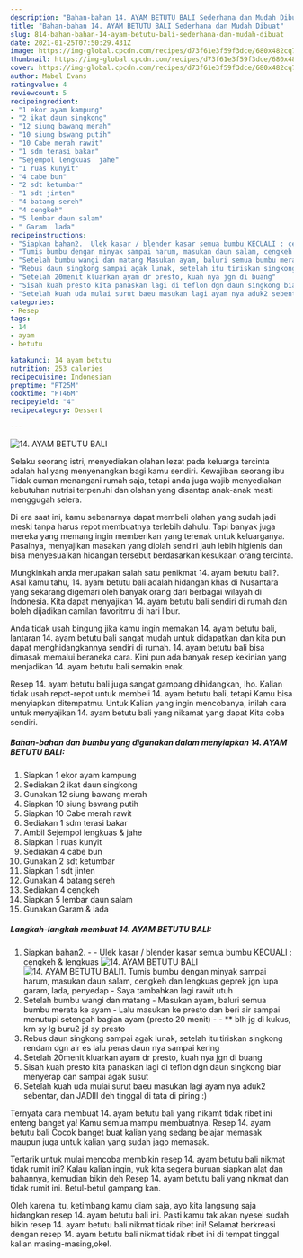 ```yaml
---
description: "Bahan-bahan 14. AYAM BETUTU BALI Sederhana dan Mudah Dibuat"
title: "Bahan-bahan 14. AYAM BETUTU BALI Sederhana dan Mudah Dibuat"
slug: 814-bahan-bahan-14-ayam-betutu-bali-sederhana-dan-mudah-dibuat
date: 2021-01-25T07:50:29.431Z
image: https://img-global.cpcdn.com/recipes/d73f61e3f59f3dce/680x482cq70/14-ayam-betutu-bali-foto-resep-utama.jpg
thumbnail: https://img-global.cpcdn.com/recipes/d73f61e3f59f3dce/680x482cq70/14-ayam-betutu-bali-foto-resep-utama.jpg
cover: https://img-global.cpcdn.com/recipes/d73f61e3f59f3dce/680x482cq70/14-ayam-betutu-bali-foto-resep-utama.jpg
author: Mabel Evans
ratingvalue: 4
reviewcount: 5
recipeingredient:
- "1 ekor ayam kampung"
- "2 ikat daun singkong"
- "12 siung bawang merah"
- "10 siung bswang putih"
- "10 Cabe merah rawit"
- "1 sdm terasi bakar"
- "Sejempol lengkuas  jahe"
- "1 ruas kunyit"
- "4 cabe bun"
- "2 sdt ketumbar"
- "1 sdt jinten"
- "4 batang sereh"
- "4 cengkeh"
- "5 lembar daun salam"
- " Garam  lada"
recipeinstructions:
- "Siapkan bahan2.  Ulek kasar / blender kasar semua bumbu KECUALI : cengkeh &amp; lengkuas"
- "Tumis bumbu dengan minyak sampai harum, masukan daun salam, cengkeh dan lengkuas geprek jgn lupa garam, lada, penyedap Saya tambahkan lagi rawit utuh"
- "Setelah bumbu wangi dan matang Masukan ayam, baluri semua bumbu merata ke ayam Lalu masukan ke presto dan beri air sampai menutupi setengah bagian ayam (presto 20 menit)  ** blh jg di kukus, krn sy lg buru2 jd sy presto"
- "Rebus daun singkong sampai agak lunak, setelah itu tiriskan singkong rendam dgn air es lalu peras daun nya sampai kering"
- "Setelah 20menit kluarkan ayam dr presto, kuah nya jgn di buang"
- "Sisah kuah presto kita panaskan lagi di teflon dgn daun singkong biar menyerap dan sampai agak susut"
- "Setelah kuah uda mulai surut baeu masukan lagi ayam nya aduk2 sebentar, dan JADIII deh tinggal di tata di piring :)"
categories:
- Resep
tags:
- 14
- ayam
- betutu

katakunci: 14 ayam betutu 
nutrition: 253 calories
recipecuisine: Indonesian
preptime: "PT25M"
cooktime: "PT46M"
recipeyield: "4"
recipecategory: Dessert

---
```



![14. AYAM BETUTU BALI](https://img-global.cpcdn.com/recipes/d73f61e3f59f3dce/680x482cq70/14-ayam-betutu-bali-foto-resep-utama.jpg)

Selaku seorang istri, menyediakan olahan lezat pada keluarga tercinta adalah hal yang menyenangkan bagi kamu sendiri. Kewajiban seorang ibu Tidak cuman menangani rumah saja, tetapi anda juga wajib menyediakan kebutuhan nutrisi terpenuhi dan olahan yang disantap anak-anak mesti menggugah selera.

Di era  saat ini, kamu sebenarnya dapat membeli olahan yang sudah jadi meski tanpa harus repot membuatnya terlebih dahulu. Tapi banyak juga mereka yang memang ingin memberikan yang terenak untuk keluarganya. Pasalnya, menyajikan masakan yang diolah sendiri jauh lebih higienis dan bisa menyesuaikan hidangan tersebut berdasarkan kesukaan orang tercinta. 



Mungkinkah anda merupakan salah satu penikmat 14. ayam betutu bali?. Asal kamu tahu, 14. ayam betutu bali adalah hidangan khas di Nusantara yang sekarang digemari oleh banyak orang dari berbagai wilayah di Indonesia. Kita dapat menyajikan 14. ayam betutu bali sendiri di rumah dan boleh dijadikan camilan favoritmu di hari libur.

Anda tidak usah bingung jika kamu ingin memakan 14. ayam betutu bali, lantaran 14. ayam betutu bali sangat mudah untuk didapatkan dan kita pun dapat menghidangkannya sendiri di rumah. 14. ayam betutu bali bisa dimasak memalui beraneka cara. Kini pun ada banyak resep kekinian yang menjadikan 14. ayam betutu bali semakin enak.

Resep 14. ayam betutu bali juga sangat gampang dihidangkan, lho. Kalian tidak usah repot-repot untuk membeli 14. ayam betutu bali, tetapi Kamu bisa menyiapkan ditempatmu. Untuk Kalian yang ingin mencobanya, inilah cara untuk menyajikan 14. ayam betutu bali yang nikamat yang dapat Kita coba sendiri.

<!--inarticleads1-->

##### Bahan-bahan dan bumbu yang digunakan dalam menyiapkan 14. AYAM BETUTU BALI:

1. Siapkan 1 ekor ayam kampung
1. Sediakan 2 ikat daun singkong
1. Gunakan 12 siung bawang merah
1. Siapkan 10 siung bswang putih
1. Siapkan 10 Cabe merah rawit
1. Sediakan 1 sdm terasi bakar
1. Ambil Sejempol lengkuas &amp; jahe
1. Siapkan 1 ruas kunyit
1. Sediakan 4 cabe bun
1. Gunakan 2 sdt ketumbar
1. Siapkan 1 sdt jinten
1. Gunakan 4 batang sereh
1. Sediakan 4 cengkeh
1. Siapkan 5 lembar daun salam
1. Gunakan  Garam &amp; lada




<!--inarticleads2-->

##### Langkah-langkah membuat 14. AYAM BETUTU BALI:

1. Siapkan bahan2. -  - Ulek kasar / blender kasar semua bumbu KECUALI : cengkeh &amp; lengkuas
<img src="https://img-global.cpcdn.com/steps/1d8e8de347ddd5eb/160x128cq70/14-ayam-betutu-bali-langkah-memasak-1-foto.jpg" alt="14. AYAM BETUTU BALI"><img src="https://img-global.cpcdn.com/steps/550a9b999ee21398/160x128cq70/14-ayam-betutu-bali-langkah-memasak-1-foto.jpg" alt="14. AYAM BETUTU BALI">1. Tumis bumbu dengan minyak sampai harum, masukan daun salam, cengkeh dan lengkuas geprek jgn lupa garam, lada, penyedap - Saya tambahkan lagi rawit utuh
1. Setelah bumbu wangi dan matang - Masukan ayam, baluri semua bumbu merata ke ayam - Lalu masukan ke presto dan beri air sampai menutupi setengah bagian ayam (presto 20 menit) -  - ** blh jg di kukus, krn sy lg buru2 jd sy presto
1. Rebus daun singkong sampai agak lunak, setelah itu tiriskan singkong rendam dgn air es lalu peras daun nya sampai kering
1. Setelah 20menit kluarkan ayam dr presto, kuah nya jgn di buang
1. Sisah kuah presto kita panaskan lagi di teflon dgn daun singkong biar menyerap dan sampai agak susut
1. Setelah kuah uda mulai surut baeu masukan lagi ayam nya aduk2 sebentar, dan JADIII deh tinggal di tata di piring :)




Ternyata cara membuat 14. ayam betutu bali yang nikamt tidak ribet ini enteng banget ya! Kamu semua mampu membuatnya. Resep 14. ayam betutu bali Cocok banget buat kalian yang sedang belajar memasak maupun juga untuk kalian yang sudah jago memasak.

Tertarik untuk mulai mencoba membikin resep 14. ayam betutu bali nikmat tidak rumit ini? Kalau kalian ingin, yuk kita segera buruan siapkan alat dan bahannya, kemudian bikin deh Resep 14. ayam betutu bali yang nikmat dan tidak rumit ini. Betul-betul gampang kan. 

Oleh karena itu, ketimbang kamu diam saja, ayo kita langsung saja hidangkan resep 14. ayam betutu bali ini. Pasti kamu tak akan nyesel sudah bikin resep 14. ayam betutu bali nikmat tidak ribet ini! Selamat berkreasi dengan resep 14. ayam betutu bali nikmat tidak ribet ini di tempat tinggal kalian masing-masing,oke!.

